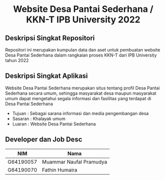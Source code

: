 # <div align="center"> Website Desa Pantai Sederhana / KKN-T IPB University 2022 </div>

## Deskripsi Singkat Repositori
Repositori ini merupakan kumpulan data dan aset untuk pembuatan website Desa Pantai Sederhana dalam rangkaian proses KKN-T dari IPB University tahun 2022

## Deskripsi Singkat Aplikasi
Website Desa Pantai Sederhana merupakan situs tentang profil Desa Pantai Sederhana secara umum, sehingga masyarakat desa maupun masyarakat umum  dapat mengetahui segala informasi dan fasilitas yang terdapat di Desa Pantai Sederhana 

- Tujuan   : Sebagai sarana informasi dan media pengembangan desa
- Sasaran  : Khalayak umum
- Luaran   : Website Desa Pantai Sederhana

## Developer dan Job Desc

| NIM       | Nama                    |
| --------- | ----------------------- |
| G64190057 | Muammar Naufal Pramudya |
| G64190070 | Fathin Humaira          |
